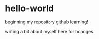 # hello-world
beginning my repository github learning!

writing a bit about myself here for hcanges.
